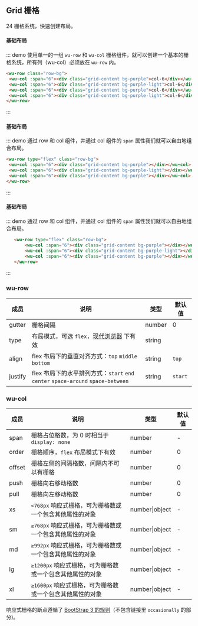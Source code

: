 ## Grid 栅格

24 栅格系统，快速创建布局。

 #### 基础布局

 ::: demo 使用单一的一组 `wu-row` 和 `wu-col` 栅格组件，就可以创建一个基本的栅格系统，所有列（wu-col）必须放在 `wu-row` 内。

 ```html
<wu-row class="row-bg">
  <wu-col :span="6"><div class="grid-content bg-purple">col-6</div></wu-col>
  <wu-col :span="6"><div class="grid-content bg-purple-light">col-6</div></wu-col>
  <wu-col :span="6"><div class="grid-content bg-purple">col-6</div></wu-col>
  <wu-col :span="6"><div class="grid-content bg-purple-light">col-6</div></wu-col>
</wu-row>
 ```
 :::


 #### 基础布局

 ::: demo 通过 row 和 col 组件，并通过 col 组件的 `span` 属性我们就可以自由地组合布局。

 ```html
<wu-row type="flex" class="row-bg">
  <wu-col :span="6"><div class="grid-content bg-purple"></div></wu-col>
  <wu-col :span="6"><div class="grid-content bg-purple-light"></div></wu-col>
  <wu-col :span="6"><div class="grid-content bg-purple"></div></wu-col>
</wu-row>
 ```
 :::

 #### 基础布局

 ::: demo 通过 row 和 col 组件，并通过 col 组件的 `span` 属性我们就可以自由地组合布局。

 ```html
	<wu-row type="flex" class="row-bg">
		<wu-col :span="6"><div class="grid-content bg-purple"></div></wu-col>
		<wu-col :span="6"><div class="grid-content bg-purple-light"></div></wu-col>
		<wu-col :span="6"><div class="grid-content bg-purple"></div></wu-col>
	</wu-row>
 ```
 :::

<style>
  .wu-row {
    margin-bottom: 20px;
    &:last-child {
      margin-bottom: 0;
    }
  }
  .bg-purple-dark {
    background: rgba(0,160,233,.7);
  }
  .bg-purple {
    background: #00a0e9;
  }
  .bg-purple-light {
    background: rgba(0,160,233,.7);
  }
  .grid-content {
    height: 36px;
    line-height: 36px;
    text-align:center;
    color:#fff;
  }
  .row-bg {
    padding: 10px 0;
    background-color: #f9fafc;
  }
</style>

### wu-row

| 成员       | 说明             | 类型               | 默认值       |
|-----------|-----------------|--------------------|-------------|
| gutter    | 栅格间隔   | number | 0        |
| type      | 布局模式，可选 `flex`，[现代浏览器](http://caniuse.com/#search=flex) 下有效 | string |         |
| align     | flex 布局下的垂直对齐方式：`top` `middle` `bottom`  | string | `top`      |
| justify   | flex 布局下的水平排列方式：`start` `end` `center` `space-around` `space-between`   | string | `start`        |

### wu-col

| 成员      | 说明             | 类型               | 默认值       |
|----------|-----------------|--------------------|-------------|
| span     | 栅格占位格数，为 0 时相当于 `display: none`   | number | -        |
| order    | 栅格顺序，`flex` 布局模式下有效   | number | 0        |
| offset   | 栅格左侧的间隔格数，间隔内不可以有栅格  | number | 0        |
| push     | 栅格向右移动格数   | number | 0        |
| pull     | 栅格向左移动格数   | number | 0        |
| xs       | `<768px` 响应式栅格，可为栅格数或一个包含其他属性的对象 | number\|object | - |
| sm       | `≥768px` 响应式栅格，可为栅格数或一个包含其他属性的对象 | number\|object | - |
| md       | `≥992px` 响应式栅格，可为栅格数或一个包含其他属性的对象 | number\|object | - |
| lg       | `≥1200px` 响应式栅格，可为栅格数或一个包含其他属性的对象 | number\|object | - |
| xl       | `≥1600px` 响应式栅格，可为栅格数或一个包含其他属性的对象 | number\|object | - |

响应式栅格的断点遵循了 [BootStrap 3 的规则](https://getbootstrap.com/docs/3.3/css/#responsive-utilities-classes)（不包含链接里 `occasionally` 的部分)。